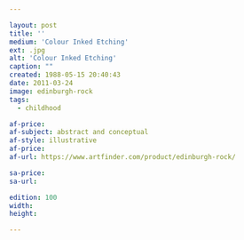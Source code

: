 ```yaml
---

layout: post
title: ''
medium: 'Colour Inked Etching'
ext: .jpg
alt: 'Colour Inked Etching'
caption: ""
created: 1988-05-15 20:40:43
date: 2011-03-24
image: edinburgh-rock
tags:
  - childhood

af-price:
af-subject: abstract and conceptual
af-style: illustrative
af-price:
af-url: https://www.artfinder.com/product/edinburgh-rock/

sa-price:
sa-url:

edition: 100
width:
height:

---
```

